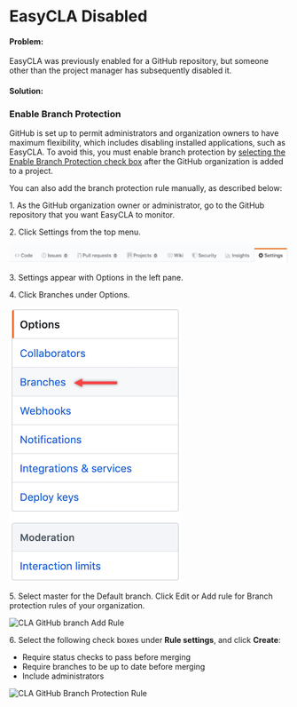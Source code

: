 # EasyCLA Disabled

#### Problem: <a href="#problem" id="problem"></a>

EasyCLA was previously enabled for a GitHub repository, but someone other than the project manager has subsequently disabled it.

#### Solution: <a href="#solution" id="solution"></a>

### Enable Branch Protection <a href="#enable-branch-protection" id="enable-branch-protection"></a>

GitHub is set up to permit administrators and organization owners to have maximum flexibility, which includes disabling installed applications, such as EasyCLA. To avoid this, you must enable branch protection by [selecting the Enable Branch Protection check box](https://app.gitbook.com/s/-M2DCN9UgoRgMEkgnLyP-3789850253/easycla/getting-started/easycla-troubleshooting/easycla-is-disabled) after the GitHub organization is added to a project.

You can also add the branch protection rule manually, as described below:

1\. As the GitHub organization owner or administrator, go to the GitHub repository that you want EasyCLA to monitor.

2\. Click Settings from the top menu.

![CLA GitHub Repository Settings](../../../../.gitbook/assets/cla-github-repository-settings.png)

3\. Settings appear with Options in the left pane.

4\. Click Branches under Options.

![](../../../../.gitbook/assets/cla-github-options.png)

5\. Select master for the Default branch. Click Edit or Add rule for Branch protection rules of your organization.

![CLA GitHub branch Add Rule](https://files.gitbook.com/v0/b/gitbook-28427.appspot.com/o/assets%2F-M2DCN9UgoRgMEkgnLyP%2F-M6c\_lpbFL3c2MHPwbCU%2F-M6cff1lRt1vuzydf87X%2Fcla-github-branch-add-rule.png?alt=media\&token=fa4437b4-3541-4d6e-914c-9bf05eb0615d)

6\. Select the following check boxes under **Rule settings**, and click **Create**:

* Require status checks to pass before merging
* Require branches to be up to date before merging
* Include administrators

![CLA GitHub Branch Protection Rule](https://files.gitbook.com/v0/b/gitbook-28427.appspot.com/o/assets%2F-M2DCN9UgoRgMEkgnLyP%2F-M6c\_lpbFL3c2MHPwbCU%2F-M6cg5mNvgw-UP7bSFBI%2Fcla-github-branch-protection-rule.png?alt=media\&token=e317954c-42af-4bad-8be5-6db07e256e6e)
